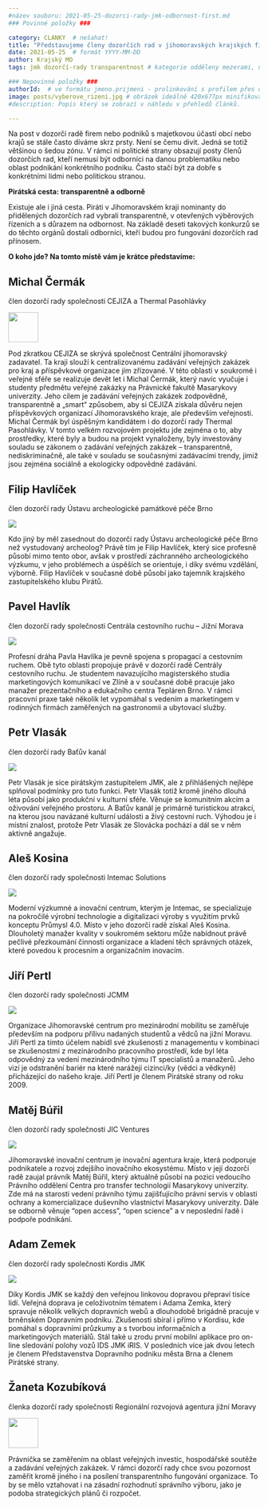 ```yaml
---
#název souboru: 2021-05-25-dozorci-rady-jmk-odbornost-first.md
### Povinné položky ###

category: CLANKY  # nešahat!
title: "Představujeme členy dozorčích rad v jihomoravských krajských firmách: místo “trafik” odbornost a otevřenost"
date: 2021-05-25  # formát YYYY-MM-DD
author: Krajský MO
tags: jmk dozorčí-rady transparentnost # kategorie odděleny mezerami, např. volby zemědělství životní-prostředí piráti (viz https://jihomoravsky.pirati.cz/tags/)

### Nepovinné položky ###
authorId:  # ve formátu jmeno.prijmeni - prolinkování s profilem přes uid
image: posts/vyberove_rizeni.jpg # obrázek ideálně 420x677px minifikovaný přes https://tinypng.com/
#description: Popis který se zobrazí v náhledu v přehledů článků.

---
```


Na post v dozorčí radě firem nebo podniků s majetkovou účastí obcí nebo krajů se stále často díváme skrz prsty. Není se čemu divit. Jedná se totiž většinou o šedou zónu. V rámci ní politické strany obsazují posty členů dozorčích rad, kteří nemusí být odborníci na danou problematiku nebo oblast podnikání konkrétního podniku. Často stačí být za dobře s konkrétními lidmi nebo politickou stranou.

**Pirátská cesta: transparentně a odborně**

Existuje ale i jiná cesta. Piráti v Jihomoravském kraji nominanty do přidělených dozorčích rad vybrali transparentně, v otevřených výběrových řízeních a s důrazem na odbornost. Na základě deseti takových konkurzů se do těchto orgánů dostali odborníci, kteří budou pro fungování dozorčích rad přínosem.

**O koho jde? Na tomto místě vám je krátce představíme:**

## Michal Čermák
člen dozorčí rady společnosti CEJIZA a Thermal Pasohlávky
<div style="text-align:left"><img src="https://a.pirati.cz/jihomoravsky/img/posts/vyberko_michal_cermak.jpg "width="60">
</div>

Pod zkratkou CEJIZA se skrývá společnost Centrální jihomoravský zadavatel. Ta kraji slouží k centralizovanému zadávání veřejných zakázek pro kraj a příspěvkové organizace jím zřizované. V této oblasti v soukromé i veřejné sféře se realizuje devět let i Michal Čermák, který navíc vyučuje i studenty předmětu veřejné zakázky na Právnické fakultě Masarykovy univerzity. Jeho cílem je zadávání veřejných zakázek zodpovědně, transparentně a „smart“ způsobem, aby si CEJIZA získala důvěru nejen příspěvkových organizací Jihomoravského kraje, ale především veřejnosti. Michal Čermák byl úspěšným kandidátem i do dozorčí rady Thermal Pasohlávky. V tomto velkém rozvojovém projektu jde zejména o to, aby prostředky, které byly a budou na projekt vynaloženy, byly investovány souladu se zákonem o zadávání veřejných zakázek – transparentně, nediskriminačně, ale také v souladu se současnými zadávacími trendy, jimiž jsou zejména sociálně a ekologicky odpovědné zadávání.

## Filip Havlíček
člen dozorčí rady Ústavu archeologické památkové péče Brno
<div style="text-align:left"><img src="https://a.pirati.cz/jihomoravsky/img/posts/vyberko_filip_havlicek.jpg" "width="60">
</div>

Kdo jiný by měl zasednout do dozorčí rady Ústavu archeologické péče Brno než vystudovaný archeolog? Právě tím je Filip Havlíček, který sice profesně působí mimo tento obor, avšak v prostředí záchranného archeologického výzkumu, v jeho problémech a úspěších se orientuje, i díky svému vzdělání, výborně. Filip Havlíček v současné době působí jako tajemník krajského zastupitelského klubu Pirátů.

## Pavel Havlík
člen dozorčí rady společnosti Centrála cestovního ruchu – Jižní Morava
<div style="text-align:left"><img src="https://a.pirati.cz/jihomoravsky/img/posts/vyberko_pavel_havlik.jpg" "width="60">
</div>
 
Profesní dráha Pavla Havlíka je pevně spojena s propagací a cestovním ruchem. Obě tyto oblasti propojuje právě v dozorčí radě Centrály cestovního ruchu. Je studentem navazujícího magisterského studia marketingových komunikací ve Zlíně a v současné době pracuje jako manažer prezentačního a edukačního centra Tepláren Brno. V rámci pracovní praxe také několik let vypomáhal s vedením a marketingem v rodinných firmách zaměřených na gastronomii a ubytovací služby.

## Petr Vlasák
člen dozorčí rady Baťův kanál
<div style="text-align:left"><img src="https://a.pirati.cz/jihomoravsky/img/posts/vyberko_petr_vlasak.jpg" "width="60">
</div>

Petr Vlasák je sice pirátským zastupitelem JMK, ale z přihlášených nejlépe splňoval podmínky pro tuto funkci. Petr Vlasák totiž kromě jiného dlouhá léta působí jako produkční v kulturní sféře. Věnuje se komunitním akcím a oživování veřejného prostoru. A Baťův kanál je primárně turistickou atrakcí, na kterou jsou navázané kulturní události a živý cestovní ruch. Výhodou je i místní znalost, protože Petr Vlasák ze Slovácka pochází a dál se v něm aktivně angažuje.
 
## Aleš Kosina
člen dozorčí rady společnosti Intemac Solutions
<div style="text-align:left"><img src="https://a.pirati.cz/jihomoravsky/img/posts/vyberko_ales_kosina.jpg" "width="60">
</div>
 
Moderní výzkumné a inovační centrum, kterým je Intemac, se specializuje na pokročilé výrobní technologie a digitalizaci výroby s využitím prvků konceptu Průmysl 4.0. Místo v jeho dozorčí radě získal Aleš Kosina. Dlouholetý manažer kvality v soukromém sektoru může nabídnout právě pečlivé přezkoumání činnosti organizace a kladení těch správných otázek, které povedou k procesním a organizačním inovacím.
 
## Jiří Pertl
člen dozorčí rady společnosti JCMM
<div style="text-align:left"><img src="https://a.pirati.cz/jihomoravsky/img/posts/vyberko_jiri_pertl.jpg" "width="60">
</div>
 
Organizace Jihomoravské centrum pro mezinárodní mobilitu se zaměřuje především na podporu přílivu nadaných studentů a vědců na jižní Moravu. Jiří Pertl za tímto účelem nabídl své zkušenosti z managementu v kombinaci se zkušenostmi z mezinárodního pracovního prostředí, kde byl léta odpovědný za vedení mezinárodního týmu IT specialistů a manažerů. Jeho vizí je odstranění bariér na které narážejí cizinci/ky (vědci a vědkyně) přicházející do našeho kraje. Jiří Pertl je členem Pirátské strany od roku 2009.

## Matěj Búřil
člen dozorčí rady společnosti JIC Ventures
<div style="text-align:left"><img src="https://a.pirati.cz/jihomoravsky/img/posts/vyberko_matej_buril.jpg" "width="60">
</div>

Jihomoravské inovační centrum je inovační agentura kraje, která podporuje podnikatele a rozvoj zdejšího inovačního ekosystému. Místo v její dozorčí radě zaujal právník Matěj Búřil, který aktuálně působí na pozici vedoucího Právního oddělení Centra pro transfer technologií Masarykovy univerzity. Zde má na starosti vedení právního týmu zajišťujícího právní servis v oblasti ochrany a komercializace duševního vlastnictví Masarykovy univerzity. Dále se odborně věnuje “open access”,  “open science” a v neposlední řadě i podpoře podnikání.

## Adam Zemek
člen dozorčí rady společnosti Kordis JMK
<div style="text-align:left"><img src="https://a.pirati.cz/jihomoravsky/img/posts/vyberko_adam_zemek.jpg" "width="60">
</div>

Díky Kordis JMK se každý den veřejnou linkovou dopravou přepraví tisíce lidí. Veřejná doprava je celoživotním tématem i Adama Zemka, který spravuje několik velkých dopravních webů a dlouhodobě brigádně pracuje v brněnském Dopravním podniku. Zkušenosti sbíral i přímo v Kordisu, kde pomáhal s dopravními průzkumy a s tvorbou informačních a marketingových materiálů. Stál také u zrodu první mobilní aplikace pro on-line sledování polohy vozů IDS JMK iRIS. V posledních více jak dvou letech je členem Představenstva Dopravního podniku města Brna a členem Pirátské strany.

## Žaneta Kozubíková
členka dozorčí rady společnosti Regionální rozvojová agentura jižní Moravy
<div style="text-align:left"><img src="https://a.pirati.cz/jihomoravsky/img/posts/vyberko_zaneta_kozubikova.jpg "width="60">
</div>

Právnička se zaměřením na oblast veřejných investic, hospodářské soutěže a zadávání veřejných zakázek. V rámci dozorčí rady chce svou pozornost zaměřit kromě jiného i na posílení transparentního fungování organizace. To by se mělo vztahovat i na zásadní rozhodnutí správního výboru, jako je podoba strategických plánů či rozpočet.




